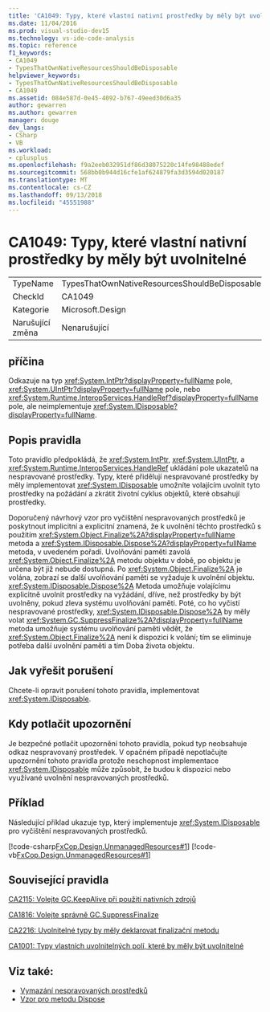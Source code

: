 ```yaml
---
title: 'CA1049: Typy, které vlastní nativní prostředky by měly být uvolnitelné'
ms.date: 11/04/2016
ms.prod: visual-studio-dev15
ms.technology: vs-ide-code-analysis
ms.topic: reference
f1_keywords:
- CA1049
- TypesThatOwnNativeResourcesShouldBeDisposable
helpviewer_keywords:
- TypesThatOwnNativeResourcesShouldBeDisposable
- CA1049
ms.assetid: 084e587d-0e45-4092-b767-49eed30d6a35
author: gewarren
ms.author: gewarren
manager: douge
dev_langs:
- CSharp
- VB
ms.workload:
- cplusplus
ms.openlocfilehash: f9a2eeb032951df86d38075220c14fe98488edef
ms.sourcegitcommit: 568bb0b944d16cfe1af624879fa3d3594d020187
ms.translationtype: MT
ms.contentlocale: cs-CZ
ms.lasthandoff: 09/13/2018
ms.locfileid: "45551988"
---
```

# <a name="ca1049-types-that-own-native-resources-should-be-disposable"></a>CA1049: Typy, které vlastní nativní prostředky by měly být uvolnitelné

|||
|-|-|
|TypeName|TypesThatOwnNativeResourcesShouldBeDisposable|
|CheckId|CA1049|
|Kategorie|Microsoft.Design|
|Narušující změna|Nenarušující|

## <a name="cause"></a>příčina

Odkazuje na typ <xref:System.IntPtr?displayProperty=fullName> pole, <xref:System.UIntPtr?displayProperty=fullName> pole, nebo <xref:System.Runtime.InteropServices.HandleRef?displayProperty=fullName> pole, ale neimplementuje <xref:System.IDisposable?displayProperty=fullName>.

## <a name="rule-description"></a>Popis pravidla

Toto pravidlo předpokládá, že <xref:System.IntPtr>, <xref:System.UIntPtr>, a <xref:System.Runtime.InteropServices.HandleRef> ukládání pole ukazatelů na nespravované prostředky. Typy, které přidělují nespravované prostředky by měly implementovat <xref:System.IDisposable> umožníte volajícím uvolnit tyto prostředky na požádání a zkrátit životní cyklus objektů, které obsahují prostředky.

Doporučený návrhový vzor pro vyčištění nespravovaných prostředků je poskytnout implicitní a explicitní znamená, že k uvolnění těchto prostředků s použitím <xref:System.Object.Finalize%2A?displayProperty=fullName> metoda a <xref:System.IDisposable.Dispose%2A?displayProperty=fullName> metoda, v uvedeném pořadí. Uvolňování paměti zavolá <xref:System.Object.Finalize%2A> metodu objektu v době, po objektu je určena být již nebude dostupná. Po <xref:System.Object.Finalize%2A> je volána, zobrazí se další uvolňování paměti se vyžaduje k uvolnění objektu. <xref:System.IDisposable.Dispose%2A> Metoda umožňuje volajícímu explicitně uvolnit prostředky na vyžádání, dříve, než prostředky by být uvolněny, pokud zleva systému uvolňování paměti. Poté, co ho vyčistí nespravované prostředky, <xref:System.IDisposable.Dispose%2A> by měly volat <xref:System.GC.SuppressFinalize%2A?displayProperty=fullName> metoda umožňuje systému uvolňování paměti vědět, že <xref:System.Object.Finalize%2A> není k dispozici k volání; tím se eliminuje potřeba další uvolnění paměti a tím Doba života objektu.

## <a name="how-to-fix-violations"></a>Jak vyřešit porušení
 Chcete-li opravit porušení tohoto pravidla, implementovat <xref:System.IDisposable>.

## <a name="when-to-suppress-warnings"></a>Kdy potlačit upozornění
 Je bezpečné potlačit upozornění tohoto pravidla, pokud typ neobsahuje odkaz nespravovaný prostředek. V opačném případě nepotlačujte upozornění tohoto pravidla protože neschopnost implementace <xref:System.IDisposable> může způsobit, že budou k dispozici nebo využívané uvolnění nespravovaných prostředků.

## <a name="example"></a>Příklad
 Následující příklad ukazuje typ, který implementuje <xref:System.IDisposable> pro vyčištění nespravovaných prostředků.

 [!code-csharp[FxCop.Design.UnmanagedResources#1](../code-quality/codesnippet/CSharp/ca1049-types-that-own-native-resources-should-be-disposable_1.cs)]
 [!code-vb[FxCop.Design.UnmanagedResources#1](../code-quality/codesnippet/VisualBasic/ca1049-types-that-own-native-resources-should-be-disposable_1.vb)]

## <a name="related-rules"></a>Související pravidla
 [CA2115: Volejte GC.KeepAlive při použití nativních zdrojů](../code-quality/ca2115-call-gc-keepalive-when-using-native-resources.md)

 [CA1816: Volejte správně GC.SuppressFinalize](../code-quality/ca1816-call-gc-suppressfinalize-correctly.md)

 [CA2216: Uvolnitelné typy by měly deklarovat finalizační metodu](../code-quality/ca2216-disposable-types-should-declare-finalizer.md)

 [CA1001: Typy vlastních uvolnitelných polí, které by měly být uvolnitelné](../code-quality/ca1001-types-that-own-disposable-fields-should-be-disposable.md)

## <a name="see-also"></a>Viz také:

- [Vymazání nespravovaných prostředků](/dotnet/standard/garbage-collection/unmanaged)
- [Vzor pro metodu Dispose](/dotnet/standard/design-guidelines/dispose-pattern)